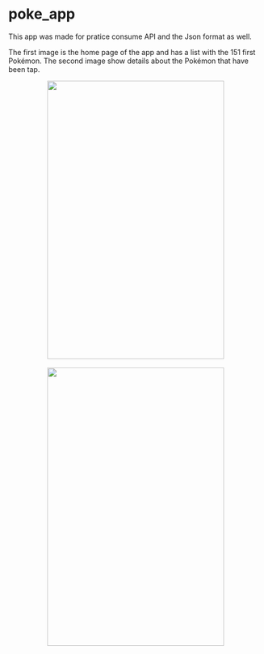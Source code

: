 # poke_app
This app was made for pratice consume API and the Json format as well.

The first image is the home page of the app and has a list with the 151 first Pokémon.
The second image show details about the Pokémon that have been tap.

<div align="center">
<img src="https://user-images.githubusercontent.com/73727609/175563179-99c01013-b270-437a-a205-f21d41d70655.png" width="350px" height ="550" />
</div>
<br>
<div align="center">
<img src="https://user-images.githubusercontent.com/73727609/175563725-77d1c0e5-f812-4cd3-a310-a7b388dbd0bb.png" width="350px" height ="550" />
</div>
